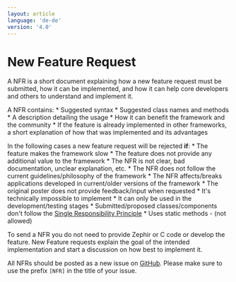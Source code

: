 ```yaml
---
layout: article
language: 'de-de'
version: '4.0'
---
```

# New Feature Request

A NFR is a short document explaining how a new feature request must be submitted, how it can be implemented, and how it can help core developers and others to understand and implement it.

A NFR contains: * Suggested syntax * Suggested class names and methods * A description detailing the usage * How it can benefit the framework and the community * If the feature is already implemented in other frameworks, a short explanation of how that was implemented and its advantages

In the following cases a new feature request will be rejected **if**: * The feature makes the framework slow * The feature does not provide any additional value to the framework * The NFR is not clear, bad documentation, unclear explanation, etc. * The NFR does not follow the current guidelines/philosophy of the framework * The NFR affects/breaks applications developed in current/older versions of the framework * The original poster does not provide feedback/input when requested * It's technically impossible to implement * It can only be used in the development/testing stages * Submitted/proposed classes/components don't follow the [Single Responsibility Principle](https://en.wikipedia.org/wiki/Single_responsibility_principle) * Uses static methods - (not allowed)

To send a NFR you do not need to provide Zephir or C code or develop the feature. New Feature requests explain the goal of the intended implementation and start a discussion on how best to implement it.

All NFRs should be posted as a new issue on [GitHub](https://github.com/phalcon/cphalcon/issues). Please make sure to use the prefix `[NFR]` in the title of your issue.